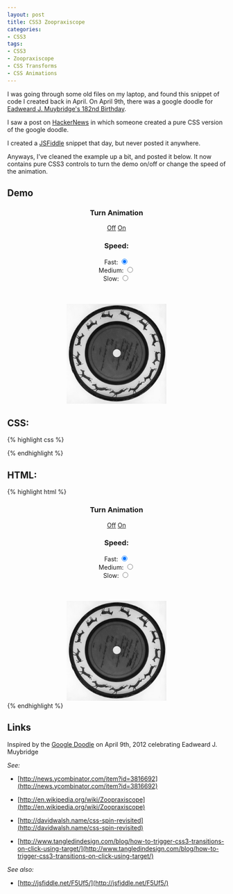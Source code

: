 ```yaml
--- 
layout: post
title: CSS3 Zoopraxiscope
categories:
- CSS3
tags: 
- CSS3
- Zoopraxiscope
- CSS Transforms
- CSS Animations
---
```

I was going through some old files on my laptop, and found this snippet of code I created back in
April.  On April 9th, there was a google doodle for
[Eadweard J. Muybridge's 182nd Birthday](http://www.google.com/doodles/eadweard-j-muybridges-182nd-birthday).

I saw a post on [HackerNews](http://news.ycombinator.com/item?id=3816692)
in which someone created a pure CSS version of the google doodle.

I created a [JSFiddle](http://jsfiddle.net/F5Uf5/) snippet that day, but never posted it anywhere.

Anyways, I've cleaned the example up a bit, and posted it below. It now contains pure CSS3 controls
to turn the demo on/off or change the speed of the animation.

## Demo ##

<style type="text/css" media="screen">
	img#zoopraxiscope {
		width:230px;
		height:230px;		
	}
	@-webkit-keyframes spin {
		from { -webkit-transform: rotate(0deg); }
		to { -webkit-transform: rotate(-360deg); }
	}
	@-moz-keyframes spin {
		from { -moz-transform: rotate(0deg); }
		to { -moz-transform: rotate(-360deg); }
	}
	@-ms-keyframes spin {
		from { -ms-transform: rotate(0deg); }
		to { -ms-transform: rotate(-360deg); }
	}
	a#animation-on:target~input[value=fast]:checked~img#zoopraxiscope {
		-webkit-animation: spin 230ms infinite linear; 
		-moz-animation: spin 230ms infinite linear; 
		-ms-animation: spin 230ms infinite linear; 
	}
	a#animation-on:target~input[value=medium]:checked~img#zoopraxiscope {
		-webkit-animation: spin 920ms infinite linear; 
		-moz-animation: spin 920ms infinite linear; 
		-ms-animation: spin 920ms infinite linear; 
	}
	a#animation-on:target~input[value=slow]:checked~img#zoopraxiscope {
		-webkit-animation: spin 2000ms infinite linear; 
		-moz-animation: spin 2000ms infinite linear; 
		-ms-animation: spin 2000ms infinite linear; 
	}
</style>

<form style="text-align:center">
	<h3>Turn Animation</h3>
	<a id="animation-off" href="#animation-off">Off</a>
	<a id="animation-on" href="#animation-on">On</a>
	<br />
	<h3>Speed:</h3>
	<label for="fast">Fast:</label>
	<input type="radio" name="speed" id="fast" value="fast" checked="checked" />
	<br />
	<label for="medium">Medium:</label>
	<input type="radio" name="speed" id="medium" value="medium" />
	<br />
	<label for="slow">Slow:</label>
	<input type="radio" name="speed" id="slow" value="slow" />
	<div style="height:50px">&nbsp;</div>
	<img id="zoopraxiscope" src="/images/zoopraxiscope.jpg" />
</form>

## CSS: ##
{% highlight css %}
<style type="text/css" media="screen">
	img#zoopraxiscope {
		width:230px;
		height:230px;		
	}
	@-webkit-keyframes spin {
		from { -webkit-transform: rotate(0deg); }
		to { -webkit-transform: rotate(-360deg); }
	}
	@-moz-keyframes spin {
		from { -moz-transform: rotate(0deg); }
		to { -moz-transform: rotate(-360deg); }
	}
	@-ms-keyframes spin {
		from { -ms-transform: rotate(0deg); }
		to { -ms-transform: rotate(-360deg); }
	}
	a#animation-on:target~input[value=fast]:checked~img#zoopraxiscope {
		-webkit-animation: spin 230ms infinite linear; 
		-moz-animation: spin 230ms infinite linear; 
		-ms-animation: spin 230ms infinite linear; 
	}
	a#animation-on:target~input[value=medium]:checked~img#zoopraxiscope {
		-webkit-animation: spin 920ms infinite linear; 
		-moz-animation: spin 920ms infinite linear; 
		-ms-animation: spin 920ms infinite linear; 
	}
	a#animation-on:target~input[value=slow]:checked~img#zoopraxiscope {
		-webkit-animation: spin 2000ms infinite linear; 
		-moz-animation: spin 2000ms infinite linear; 
		-ms-animation: spin 2000ms infinite linear; 
	}
</style>
{% endhighlight %}

## HTML: ##
{% highlight html %}
<form style="text-align:center">
	<h3>Turn Animation</h3>
	<a id="animation-off" href="#animation-off">Off</a>
	<a id="animation-on" href="#animation-on">On</a>
	<br />
	<h3>Speed:</h3>
	<label for="fast">Fast:</label>
	<input type="radio" name="speed" id="fast" value="fast" checked="checked" />
	<br />
	<label for="medium">Medium:</label>
	<input type="radio" name="speed" id="medium" value="medium" />
	<br />
	<label for="slow">Slow:</label>
	<input type="radio" name="speed" id="slow" value="slow" />
	<div style="height:50px">&nbsp;</div>
	<img id="zoopraxiscope" src="/images/zoopraxiscope.jpg" />
</form>
{% endhighlight %}


## Links ##

Inspired by the [Google Doodle](http://www.google.com/doodles/eadweard-j-muybridges-182nd-birthday)
on April 9th, 2012 celebrating Eadweard J. Muybridge

_See:_

- [http://news.ycombinator.com/item?id=3816692](http://news.ycombinator.com/item?id=3816692)

- [http://en.wikipedia.org/wiki/Zoopraxiscope](http://en.wikipedia.org/wiki/Zoopraxiscope)

- [http://davidwalsh.name/css-spin-revisited](http://davidwalsh.name/css-spin-revisited)

- [http://www.tangledindesign.com/blog/how-to-trigger-css3-transitions-on-click-using-target/](http://www.tangledindesign.com/blog/how-to-trigger-css3-transitions-on-click-using-target/)

_See also:_

- [http://jsfiddle.net/F5Uf5/](http://jsfiddle.net/F5Uf5/)
